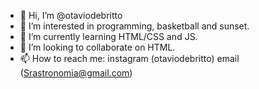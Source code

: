 - 👋 Hi, I’m @otaviodebritto
- 👀 I’m interested in programming, basketball and sunset.
- 🌱 I’m currently learning HTML/CSS and JS.
- 💞️ I’m looking to collaborate on HTML.
- 📫 How to reach me: instagram (otaviodebritto) email (Srastronomia@gmail.com)

<!---
otaviodebritto/otaviodebritto is a ✨ special ✨ repository because its `README.md` (this file) appears on your GitHub profile.
You can click the Preview link to take a look at your changes.
--->
